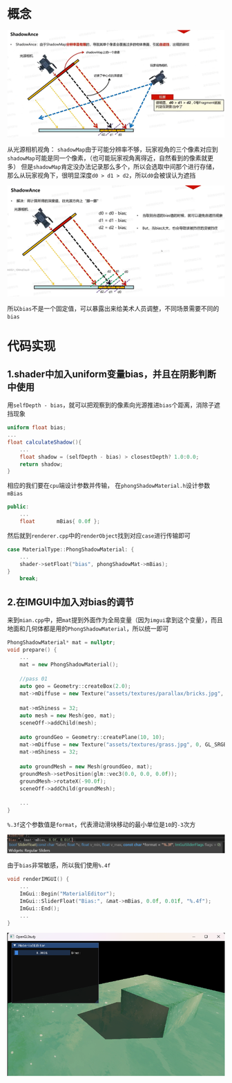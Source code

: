 # 概念

![输入图片说明](/imgs/2025-02-25/bt5KiPgBKRaSixIZ.png)

从光源相机视角：
`shadowMap`由于可能分辨率不够，玩家视角的三个像素对应到`shadowMap`可能是同一个像素，（也可能玩家视角离得近，自然看到的像素就更多）
但是`shadowMap`肯定没办法记录那么多个，所以会选取中间那个进行存储，
那么从玩家视角下，很明显深度`d0 > d1 > d2`，所以`d0`会被误认为遮挡

![输入图片说明](/imgs/2025-02-25/ah8tjNTdtm30xfea.png)

所以`bias`不是一个固定值，可以暴露出来给美术人员调整，不同场景需要不同的`bias`

# 代码实现
## 1.shader中加入uniform变量bias，并且在阴影判断中使用
用`selfDepth - bias`，就可以把观察到的像素向光源推进`bias`个距离，消除子遮挡现象
```glsl
uniform float bias;
...
float calculateShadow(){
	...
	float shadow = (selfDepth - bias) > closestDepth? 1.0:0.0;
	return shadow;
}
```
相应的我们要在`cpu`端设计参数并传输，
在`phongShadowMaterial.h`设计参数`mBias`
```cpp
public:
	...
	float		mBias{ 0.0f };
```
然后就到`renderer.cpp`中的`renderObject`找到对应`case`进行传输即可
```cpp
case MaterialType::PhongShadowMaterial: {
	...
	shader->setFloat("bias", phongShadowMat->mBias);
}
	break;
```
## 2.在IMGUI中加入对bias的调节

来到`mian.cpp`中，把`mat`提到外面作为全局变量（因为`imgui`拿到这个变量），而且地面和几何体都是用的`PhongShadowMaterial`，所以统一即可
```cpp
PhongShadowMaterial* mat = nullptr;
void prepare() {
	...
	mat = new PhongShadowMaterial();

	//pass 01
	auto geo = Geometry::createBox(2.0);
	mat->mDiffuse = new Texture("assets/textures/parallax/bricks.jpg", 0, GL_SRGB_ALPHA);

	mat->mShiness = 32;
	auto mesh = new Mesh(geo, mat);
	sceneOff->addChild(mesh);

	auto groundGeo = Geometry::createPlane(10, 10);
	mat->mDiffuse = new Texture("assets/textures/grass.jpg", 0, GL_SRGB_ALPHA);
	mat->mShiness = 32;

	auto groundMesh = new Mesh(groundGeo, mat);
	groundMesh->setPosition(glm::vec3(0.0, 0.0, 0.0f));
	groundMesh->rotateX(-90.0f);
	sceneOff->addChild(groundMesh);

	...
}
```
`%.3f`这个参数值是`format`，代表滑动滑块移动的最小单位是`10`的`-3`次方

![输入图片说明](/imgs/2025-02-25/Sq0j5zehEMyzInOB.png)

由于`bias`非常敏感，所以我们使用`%.4f`
```cpp
void renderIMGUI() {
	...
	ImGui::Begin("MaterialEditor");
	ImGui::SliderFloat("Bias:", &mat->mBias, 0.0f, 0.01f, "%.4f");
	ImGui::End();
	...
}
```

![输入图片说明](/imgs/2025-02-25/C50szzfw9RfHywrS.png)
<!--stackedit_data:
eyJoaXN0b3J5IjpbMTU5NjI5ODQ5MSwtMTQxOTAyNTg5MCwtMT
IyMzE4Nzk2MiwtMjA4ODc0NjYxMl19
-->